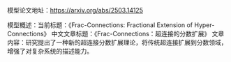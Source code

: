 模型论文地址：https://arxiv.org/abs/2503.14125

模型概述：当前标题：《Frac-Connections: Fractional Extension of Hyper-Connections》
中文文章标题：《Frac-Connections：超连接的分数扩展》
文章内容：研究提出了一种新的超连接分数扩展理论，将传统超连接扩展到分数领域，增强了对复杂系统的描述能力。

